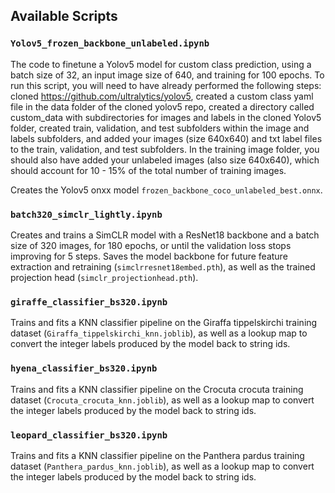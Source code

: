 ## Available Scripts

### `Yolov5_frozen_backbone_unlabeled.ipynb`

The code to finetune a Yolov5 model for custom class prediction, using a batch size of 32, an input image size of 640, and training for 100 epochs. To run this script, you will need to have already performed the following steps: cloned https://github.com/ultralytics/yolov5, created a custom class yaml file in the data folder of the cloned yolov5 repo, created a directory called custom_data with subdirectories for images and labels in the cloned Yolov5 folder, created train, validation, and test subfolders within the image and labels subfolders, and added your images (size 640x640) and txt label files to the train, validation, and test subfolders. In the training image folder, you should also have added your unlabeled images (also size 640x640), which should account for 10 - 15% of the total number of training images. 

Creates the Yolov5 onxx model `frozen_backbone_coco_unlabeled_best.onnx`.

### `batch320_simclr_lightly.ipynb`

Creates and trains a SimCLR model with a ResNet18 backbone and a batch size of 320 images, for 180 epochs, or until the validation loss stops improving for 5 steps. Saves the model backbone for future feature extraction and retraining (`simclrresnet18embed.pth`), as well as the trained projection head (`simclr_projectionhead.pth`).

### `giraffe_classifier_bs320.ipynb`

Trains and fits a KNN classifier pipeline on the Giraffa tippelskirchi training dataset (`Giraffa_tippelskirchi_knn.joblib`), as well as a lookup map to convert the integer labels produced by the model back to string ids. 

### `hyena_classifier_bs320.ipynb`

Trains and fits a KNN classifier pipeline on the Crocuta crocuta training dataset (`Crocuta_crocuta_knn.joblib`), as well as a lookup map to convert the integer labels produced by the model back to string ids.

### `leopard_classifier_bs320.ipynb`

Trains and fits a KNN classifier pipeline on the Panthera pardus training dataset (`Panthera_pardus_knn.joblib`), as well as a lookup map to convert the integer labels produced by the model back to string ids.
